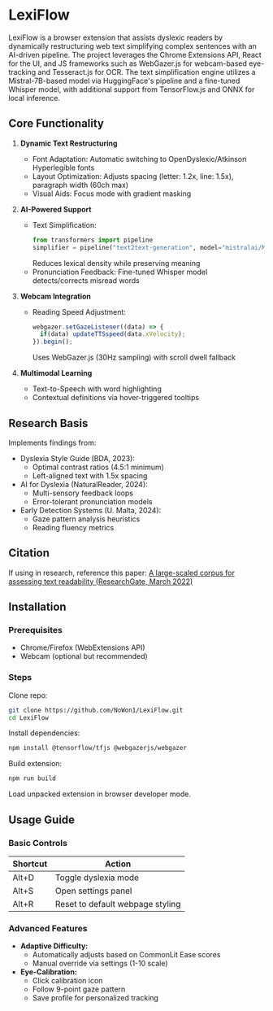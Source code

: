 # LexiFlow

LexiFlow is a browser extension that assists dyslexic readers by dynamically restructuring web text simplifying complex sentences with an AI-driven pipeline. The project leverages the Chrome Extensions API, React for the UI, and JS frameworks such as WebGazer.js for webcam-based eye-tracking and Tesseract.js for OCR. The text simplification engine utilizes a Mistral-7B-based model via HuggingFace's pipeline and a fine-tuned Whisper model, with additional support from TensorFlow.js and ONNX for local inference.

## Core Functionality

1. **Dynamic Text Restructuring**
   - Font Adaptation: Automatic switching to OpenDyslexic/Atkinson Hyperlegible fonts
   - Layout Optimization: Adjusts spacing (letter: 1.2x, line: 1.5x), paragraph width (60ch max)
   - Visual Aids: Focus mode with gradient masking

2. **AI-Powered Support**
   - Text Simplification:
     ```python
     from transformers import pipeline
     simplifier = pipeline("text2text-generation", model="mistralai/Mistral-7B-SLIM-Simplification")
     ```
     Reduces lexical density while preserving meaning
   - Pronunciation Feedback: Fine-tuned Whisper model detects/corrects misread words

3. **Webcam Integration**
   - Reading Speed Adjustment:
     ```javascript
     webgazer.setGazeListener((data) => {
       if(data) updateTTSspeed(data.xVelocity);
     }).begin();
     ```
     Uses WebGazer.js (30Hz sampling) with scroll dwell fallback

4. **Multimodal Learning**
   - Text-to-Speech with word highlighting
   - Contextual definitions via hover-triggered tooltips

## Research Basis

Implements findings from:
- Dyslexia Style Guide (BDA, 2023):
  - Optimal contrast ratios (4.5:1 minimum)
  - Left-aligned text with 1.5x spacing
- AI for Dyslexia (NaturalReader, 2024):
  - Multi-sensory feedback loops
  - Error-tolerant pronunciation models
- Early Detection Systems (U. Malta, 2024):
  - Gaze pattern analysis heuristics
  - Reading fluency metrics


## Citation

If using in research, reference this paper: [A large-scaled corpus for assessing text readability (ResearchGate, March 2022)](https://www.researchgate.net/publication/359277397_A_large-scaled_corpus_for_assessing_text_readability)

## Installation

### Prerequisites
- Chrome/Firefox (WebExtensions API)
- Webcam (optional but recommended)

### Steps

Clone repo:
```bash
git clone https://github.com/NoWon1/LexiFlow.git
cd LexiFlow
```

Install dependencies:
```bash
npm install @tensorflow/tfjs @webgazerjs/webgazer
```

Build extension:
```bash
npm run build
```

Load unpacked extension in browser developer mode.

## Usage Guide

### Basic Controls

| Shortcut | Action |
|----------|--------|
| Alt+D    | Toggle dyslexia mode |
| Alt+S    | Open settings panel  |
| Alt+R    | Reset to default webpage styling |

### Advanced Features

- **Adaptive Difficulty:**
  - Automatically adjusts based on CommonLit Ease scores
  - Manual override via settings (1-10 scale)
- **Eye-Calibration:**
  - Click calibration icon
  - Follow 9-point gaze pattern
  - Save profile for personalized tracking
